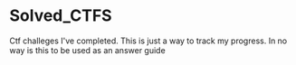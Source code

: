 # Solved_CTFS
Ctf challeges I've completed.
This is just a way to track my progress.
In no way is this to be used as an answer guide
